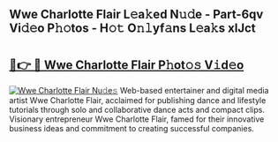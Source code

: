 ## Wwe Charlotte Flair L𝚎a𝚔ed N𝚞𝚍e - Part-6qv Vi𝚍𝚎o P𝚑𝚘tos - H𝚘𝚝 O𝚗𝚕yf𝚊ns L𝚎a𝚔s xlJct

# <h2><a href="http://kfdq27.oniu.top/?m=Wwe+Charlotte+Flair">🔗👉 🔴 Wwe Charlotte Flair P𝚑ot𝚘𝚜 V𝚒d𝚎o</a></h2>

[![Wwe Charlotte Flair Nu𝚍e𝚜](https://i.imgur.com/0qMVB7G.gif)](http://kfdq27.oniu.top/?m=Wwe+Charlotte+Flair)
Web-based entertainer and digital media artist Wwe Charlotte Flair, acclaimed for publishing dance and lifestyle tutorials through solo and collaborative dance acts and compact clips. Visionary entrepreneur Wwe Charlotte Flair, famed for their innovative business ideas and commitment to creating successful companies.  
